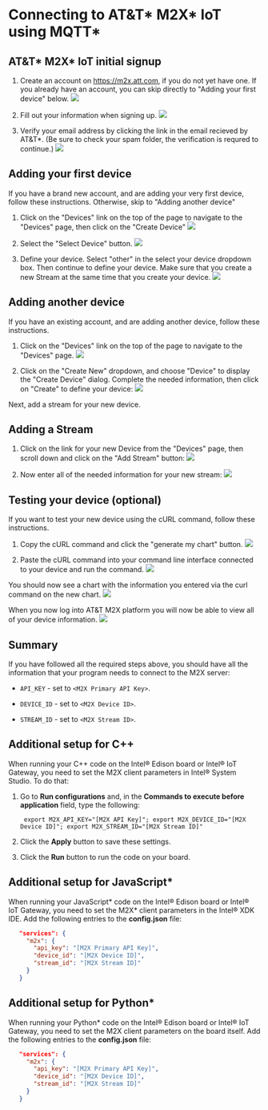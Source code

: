 # Connecting to AT&T\* M2X\* IoT using MQTT\*

## AT&T\* M2X\* IoT initial signup

1. Create an account on https://m2x.att.com, if you do not yet have one. If you already have an account, you can skip directly to "Adding your first device" below.
![](./images/att-m2x/m2x-signup.png)

2. Fill out your information when signing up.
![](./images/att-m2x/signup-info.png)

3. Verify your email address by clicking the link in the email recieved by AT&T\*. (Be sure to check your spam folder, the verification is requred to continue.)
![](./images/att-m2x/verify-email.png)

## Adding your first device

If you have a brand new account, and are adding your very first device, follow these instructions. Otherwise, skip to "Adding another device"

1. Click on the "Devices" link on the top of the page to navigate to the "Devices" page, then click on the "Create Device"
![](./images/att-m2x/click-create-device.png)

1. Select the "Select Device" button.
![](./images/att-m2x/select-device.png)

2. Define your device. Select "other" in the select your device dropdown box. Then continue to define your device. Make sure that you create a new Stream at the same time that you create your device.
![](./images/att-m2x/define-device.png)

## Adding another device

If you have an existing account, and are adding another device, follow these instructions.

1. Click on the "Devices" link on the top of the page to navigate to the "Devices" page.
![](./images/att-m2x/m2x-devices.png)

2. Click on the "Create New" dropdown, and choose "Device" to display the "Create Device" dialog. Complete the needed information, then click on "Create" to define your device:
![](./images/att-m2x/m2x-create-device.png)

Next, add a stream for your new device.

## Adding a Stream

1. Click on the link for your new Device from the "Devices" page, then scroll down and click on the "Add Stream" button:
![](./images/att-m2x/m2x-add-stream.png)

1. Now enter all of the needed information for your new stream:
![](./images/att-m2x/m2x-add-stream-info.png)

## Testing your device (optional)

If you want to test your new device using the cURL command, follow these instructions.

1. Copy the cURL command and click the "generate my chart" button.
![](./images/att-m2x/test-device.png)

2. Paste the cURL command into your command line interface connected to your device and run the command.
![](./images/att-m2x/test-device-2.png)

You should now see a chart with the information you entered via the curl command on the new chart.
![](./images/att-m2x/generate-chart.png)

When you now log into AT&T M2X platform you will now be able to view all of your device information.
![](./images/att-m2x/device-info.png)

## Summary

If you have followed all the required steps above, you should have all the information that your program needs to connect to the M2X server:

- `API_KEY` - set to `<M2X Primary API Key>`.

- `DEVICE_ID` - set to `<M2X Device ID>`.

- `STREAM_ID` - set to `<M2X Stream ID>`.

## Additional setup for C++

When running your C++ code on the Intel® Edison board or Intel® IoT Gateway, you need to set the M2X client parameters in Intel® System Studio. To do that:

1. Go to **Run configurations** and, in the **Commands to execute before application** field, type the following:

        export M2X_API_KEY="[M2X API Key]"; export M2X_DEVICE_ID="[M2X Device ID]"; export M2X_STREAM_ID="[M2X Stream ID]"

2. Click the **Apply** button to save these settings.
3. Click the **Run** button to run the code on your board.

## Additional setup for JavaScript\*

When running your JavaScript\* code on the Intel® Edison board or Intel® IoT Gateway, you need to set the M2X\* client parameters in the Intel® XDK IDE. Add the following entries to the **config.json** file:

```json
   "services": {
     "m2x": {
       "api_key": "[M2X Primary API Key]",
       "device_id": "[M2X Device ID]",
       "stream_id": "[M2X Stream ID]"
     }
   }
```

## Additional setup for Python\*

When running your Python\* code on the Intel® Edison board or Intel® IoT Gateway, you need to set the M2X client parameters on the board itself. Add the following entries to the **config.json** file:

```json
   "services": {
     "m2x": {
       "api_key": "[M2X Primary API Key]",
       "device_id": "[M2X Device ID]",
       "stream_id": "[M2X Stream ID]"
     }
   }
```
